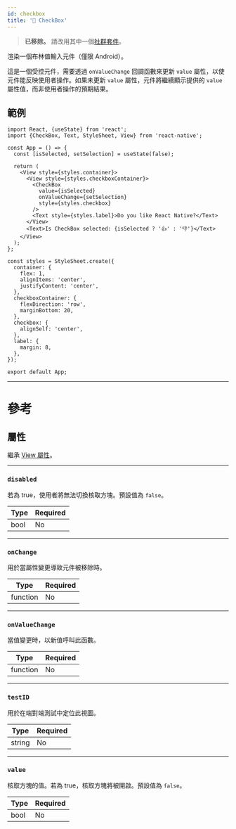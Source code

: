 ```yaml
---
id: checkbox
title: '🚧 CheckBox'
---
```


> **已移除。** 請改用其中一個[社群套件](https://reactnative.directory/?search=checkbox)。

渲染一個布林值輸入元件（僅限 Android）。

這是一個受控元件，需要透過 `onValueChange` 回調函數來更新 `value` 屬性，以使元件能反映使用者操作。如果未更新 `value` 屬性，元件將繼續顯示提供的 `value` 屬性值，而非使用者操作的預期結果。

## 範例

```SnackPlayer name=CheckBox%20Component%20Example&supportedPlatforms=android,web&ext=js
import React, {useState} from 'react';
import {CheckBox, Text, StyleSheet, View} from 'react-native';

const App = () => {
  const [isSelected, setSelection] = useState(false);

  return (
    <View style={styles.container}>
      <View style={styles.checkboxContainer}>
        <CheckBox
          value={isSelected}
          onValueChange={setSelection}
          style={styles.checkbox}
        />
        <Text style={styles.label}>Do you like React Native?</Text>
      </View>
      <Text>Is CheckBox selected: {isSelected ? '👍' : '👎'}</Text>
    </View>
  );
};

const styles = StyleSheet.create({
  container: {
    flex: 1,
    alignItems: 'center',
    justifyContent: 'center',
  },
  checkboxContainer: {
    flexDirection: 'row',
    marginBottom: 20,
  },
  checkbox: {
    alignSelf: 'center',
  },
  label: {
    margin: 8,
  },
});

export default App;
```

---

# 參考

## 屬性

繼承 [View 屬性](view#props)。

---

### `disabled`

若為 true，使用者將無法切換核取方塊。預設值為 `false`。

| Type | Required |
| ---- | -------- |
| bool | No       |

---

### `onChange`

用於當屬性變更導致元件被移除時。

| Type     | Required |
| -------- | -------- |
| function | No       |

---

### `onValueChange`

當值變更時，以新值呼叫此函數。

| Type     | Required |
| -------- | -------- |
| function | No       |

---

### `testID`

用於在端對端測試中定位此視圖。

| Type   | Required |
| ------ | -------- |
| string | No       |

---

### `value`

核取方塊的值。若為 true，核取方塊將被開啟。預設值為 `false`。

| Type | Required |
| ---- | -------- |
| bool | No       |